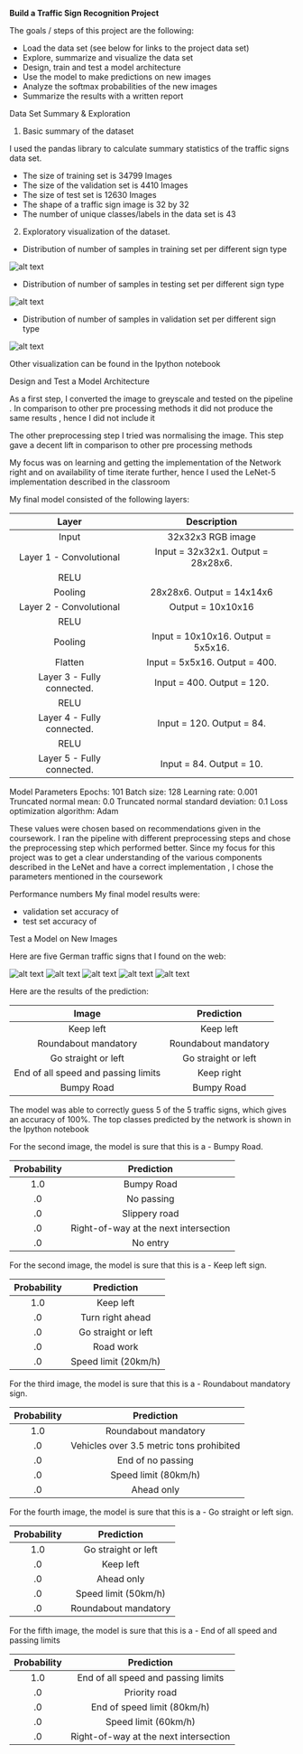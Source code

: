 **Build a Traffic Sign Recognition Project**

The goals / steps of this project are the following:
* Load the data set (see below for links to the project data set)
* Explore, summarize and visualize the data set
* Design, train and test a model architecture
* Use the model to make predictions on new images
* Analyze the softmax probabilities of the new images
* Summarize the results with a written report


[//]: # (Image References)

[image1]: ./plot1.png "Visualization"
[image2]: ./plot2.png "Grayscaling"
[image3]: ./plot3.png "Random Noise"
[image4]: ./img6.jpg "Traffic Sign 1"
[image5]: ./img7.jpg "Traffic Sign 2"
[image6]: ./img8.jpg "Traffic Sign 3"
[image7]: ./img9.jpg "Traffic Sign 4"
[image8]: ./img10.jpg "Traffic Sign 5"



Data Set Summary & Exploration

1. Basic summary of the dataset

I used the pandas library to calculate summary statistics of the traffic
signs data set.

* The size of training set is 34799 Images
* The size of the validation set is 4410 Images
* The size of test set is 12630 Images
* The shape of a traffic sign image is 32 by 32
* The number of unique classes/labels in the data set is 43

2. Exploratory visualization of the dataset.

* Distribution of number of samples  in training set per different sign type

![alt text][image1]

* Distribution of number of samples in testing set per different sign type

![alt text][image2]

* Distribution of number of samples in validation set per different sign type

![alt text][image3]

Other visualization can be found in the Ipython notebook

Design and Test a Model Architecture

As a first step, I converted the image to greyscale and tested on the pipeline . In comparison to other pre processing methods it did not produce the same results , hence I did not include it

The other preprocessing step I tried was normalising the image. This step gave a decent lift in comparison to other pre processing methods

My focus was on learning and getting the implementation of the Network right and on availability of time iterate further, hence I used the LeNet-5 implementation described in the classroom

My final model consisted of the following layers:

| Layer         		|     Description	        					|
|:---------------------:|:---------------------------------------------:|
| Input         		| 32x32x3 RGB image   							|
| Layer 1 - Convolutional     	| Input = 32x32x1. Output = 28x28x6. 	|
| RELU					|												|
| Pooling	      	| 28x28x6. Output = 14x14x6 				|
| Layer 2 - Convolutional	    | Output = 10x10x16      									|
| RELU		|        									|
| Pooling				| Input = 10x10x16. Output = 5x5x16.        									|
|Flatten |Input = 5x5x16. Output = 400.|
|Layer 3 - Fully connected. |Input = 400. Output = 120.|
|RELU |                     |
|Layer 4 - Fully connected. |Input = 120. Output = 84.|
|RELU                       |
|Layer 5 - Fully connected. |Input = 84. Output = 10. |

Model Parameters
Epochs: 101
Batch size: 128
Learning rate: 0.001
Truncated normal mean: 0.0
Truncated normal standard deviation: 0.1
Loss optimization algorithm: Adam

These values were chosen based on recommendations given in the coursework. I ran the pipeline with different preprocessing steps and chose the preprocessing step which
performed better. Since my focus for this project was to get a clear understanding of the various components described in the LeNet and have a correct implementation , I  chose the parameters mentioned in the coursework

Performance numbers
My final model results were:

* validation set accuracy of
* test set accuracy of

Test a Model on New Images

Here are five German traffic signs that I found on the web:

![alt text][image5] ![alt text][image6] ![alt text][image7]
![alt text][image8] ![alt text][image4]


Here are the results of the prediction:

| Image			        |     Prediction	        					|
|:---------------------:|:---------------------------------------------:|
| Keep left     			| Keep left 										|
| Roundabout mandatory					| Roundabout mandatory											|
| Go straight or left	      		| Go straight or left					 				|
| End of all speed and passing limits			| Keep right      							|
| Bumpy Road      		| Bumpy Road   									|


The model was able to correctly guess 5 of the 5 traffic signs, which gives an accuracy of 100%.
The top classes predicted by the network is shown in the Ipython notebook

For the second image, the model is  sure that this is a - Bumpy Road.

| Probability         	|     Prediction	        					|
|:---------------------:|:---------------------------------------------:|
| 1.0         			|Bumpy Road   									|
| .0     				| No passing 										|
| .0					| Slippery road											|
| .0	      			| Right-of-way at the next intersection					 				|
| .0				    | No entry      							|


For the second image, the model is  sure that this is a - Keep left sign.

| Probability         	|     Prediction	        					|
|:---------------------:|:---------------------------------------------:|
| 1.0         			| Keep left   									|
| .0     				| Turn right ahead 										|
| .0					| Go straight or left											|
| .0	      			| Road work					 				|
| .0				    | Speed limit (20km/h)      							|


For the third image, the model is sure that this is a - Roundabout mandatory sign.

| Probability         	|     Prediction	        					|
|:---------------------:|:---------------------------------------------:|
| 1.0         			| Roundabout mandatory   									|
| .0     				| Vehicles over 3.5 metric tons prohibited 										|
| .0					| End of no passing											|
| .0	      			| Speed limit (80km/h)					 				|
| .0				    | Ahead only      							|

For the fourth image, the model is  sure that this is a - Go straight or left sign.

| Probability         	|     Prediction	        					|
|:---------------------:|:---------------------------------------------:|
| 1.0         			| Go straight or left   									|
| .0      				| Keep left 										|
| .0					| Ahead only											|
| .0	      			| Speed limit (50km/h)					 				|
| .0				    | Roundabout mandatory      							|


For the fifth image, the model is  sure that this is a - End of all speed and passing limits

| Probability         	|     Prediction	        					|
|:---------------------:|:---------------------------------------------:|
| 1.0         			| End of all speed and passing limits   									|
| .0     				| Priority road 										|
| .0					| End of speed limit (80km/h)											|
| .0	      			| Speed limit (60km/h)					 				|
| .0				    | Right-of-way at the next intersection      							|
